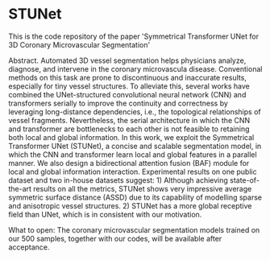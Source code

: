 # STUNet
This is the code repository of the paper 'Symmetrical Transformer UNet for 3D Coronary Microvascular Segmentation'

Abstract. Automated 3D vessel segmentation helps physicians analyze, diagnose, and intervene in the coronary microvascula disease. Conventional methods on this task are prone to discontinuous and inaccurate results, especially for tiny vessel structures. To alleviate this, several works have combined the UNet-structured convolutional neural network (CNN) and transformers serially to improve the continuity and correctness by leveraging long-distance dependencies, i.e., the topological relationships of vessel fragments. Nevertheless, the serial architecture in which the CNN and transformer are bottlenecks to each other is not feasible to retaining both local and global information. In this work, we exploit the Symmetrical Transformer UNet (STUNet), a concise and scalable segmentation model, in which the CNN and transformer learn local and global features in a parallel manner. We also design a bidirectional attention fusion (BAF) module for local and global information interaction. Experimental results on one public dataset and two in-house datasets suggest: 1) Although achieving state-of-the-art results on all the metrics, STUNet shows very impressive average symmetric surface distance (ASSD) due to its capability of modelling sparse and anisotropic vessel structures. 2) STUNet has a more global receptive field than UNet, which is in consistent with our motivation.

What to open: The coronary microvascular segmentation models trained on our 500 samples, together with our codes, will be available after acceptance.
